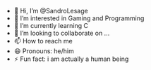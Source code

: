 - 👋 Hi, I’m @SandroLesage
- 👀 I’m interested in Gaming and Programming
- 🌱 I’m currently learning C
- 💞️ I’m looking to collaborate on ...
- 📫 How to reach me 
- 😄 Pronouns: he/him
- ⚡ Fun fact: i am actually a human being

<!---
SandroLesage/SandroLesage is a ✨ special ✨ repository because its `README.md` (this file) appears on your GitHub profile.
You can click the Preview link to take a look at your changes.
--->
